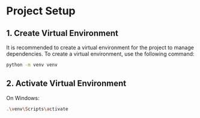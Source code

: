 # Project Setup

## 1. Create Virtual Environment

It is recommended to create a virtual environment for the project to manage dependencies. To create a virtual environment, use the following command:

```bash
python -m venv venv
```

## 2. Activate Virtual Environment
On Windows:

```bash
.\venv\Scripts\activate
```
